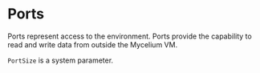 # Ports

Ports represent access to the environment.
Ports provide the capability to read and write data from outside the Mycelium VM.

`PortSize` is a system parameter.
